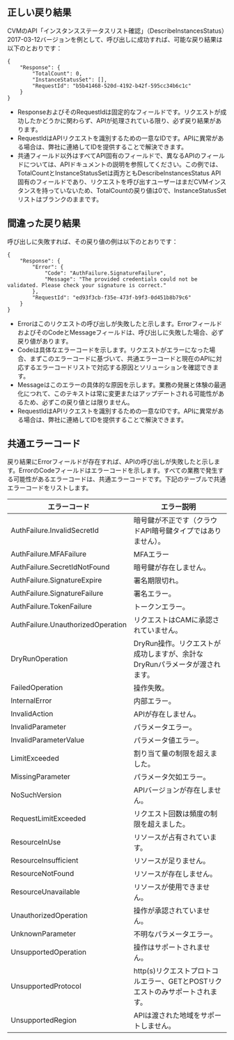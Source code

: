 ## 正しい戻り結果

CVMのAPI「インスタンスステータスリスト確認」（DescribeInstancesStatus）2017-03-12バージョンを例として、呼び出しに成功すれば、可能な戻り結果は以下のとおりです：

    {
        "Response": {
            "TotalCount": 0,
            "InstanceStatusSet": [],
            "RequestId": "b5b41468-520d-4192-b42f-595cc34b6c1c"
        }
    }

* ResponseおよびそのRequestIdは固定的なフィールドです。リクエストが成功したかどうかに関わらず、APIが処理されている限り、必ず戻り結果があります。
* RequestIdはAPIリクエストを識別するための一意なIDです。APIに異常がある場合は、弊社に連絡してIDを提供することで解決できます。
* 共通フィールド以外はすべてAPI固有のフィールドで、異なるAPIのフィールドについては、APIドキュメントの説明を参照してください。この例では、TotalCountとInstanceStatusSetは両方ともDescribeInstancesStatus API固有のフィールドであり、リクエストを呼び出すユーザーはまだCVMインスタンスを持っていないため、TotalCountの戻り値は0で、InstanceStatusSetリストはブランクのままです。

## 間違った戻り結果

呼び出しに失敗すれば、その戻り値の例は以下のとおりです：

    {
        "Response": {
            "Error": {
                "Code": "AuthFailure.SignatureFailure",
                "Message": "The provided credentials could not be validated. Please check your signature is correct."
            },
            "RequestId": "ed93f3cb-f35e-473f-b9f3-0d451b8b79c6"
        }
    }

* Errorはこのリクエストの呼び出しが失敗したと示します。ErrorフィールドおよびそのCodeとMessageフィールドは、呼び出しに失敗した場合、必ず戻り値があります。
* Codeは具体なエラーコードを示します。リクエストがエラーになった場合、まずこのエラーコードに基づいて、共通エラーコードと現在のAPIに対応するエラーコードリストで対応する原因とソリューションを確認できます。
* Messageはこのエラーの具体的な原因を示します。業務の発展と体験の最適化につれて、このテキストは常に変更またはアップデートされる可能性があるため、必ずこの戻り値とは限りません。
* RequestIdはAPIリクエストを識別するための一意なIDです。APIに異常がある場合は、弊社に連絡してIDを提供することで解決できます。


## 共通エラーコード


戻り結果にErrorフィールドが存在すれば、APIの呼び出しが失敗したと示します。ErrorのCodeフィールドはエラーコードを示します。すべての業務で発生する可能性があるエラーコードは、共通エラーコードです。下記のテーブルで共通エラーコードをリストします。


| エラーコード | エラー説明 |
|----------|----------|
| AuthFailure.InvalidSecretId | 暗号鍵が不正です（クラウドAPI暗号鍵タイプではありません）。 |
| AuthFailure.MFAFailure | MFAエラー |
| AuthFailure.SecretIdNotFound | 暗号鍵が存在しません。 |
| AuthFailure.SignatureExpire | 署名期限切れ。 |
| AuthFailure.SignatureFailure | 署名エラー。 |
| AuthFailure.TokenFailure | トークンエラー。 |
| AuthFailure.UnauthorizedOperation | リクエストはCAMに承認されていません。 |
| DryRunOperation | DryRun操作。リクエストが成功しますが、余計なDryRunパラメータが渡されます。 |
| FailedOperation | 操作失敗。 |
| InternalError | 内部エラー。 |
| InvalidAction | APIが存在しません。 |
| InvalidParameter | パラメータエラー。 |
| InvalidParameterValue | パラメータ値エラー。 |
| LimitExceeded | 割り当て量の制限を超えました。 |
| MissingParameter | パラメータ欠如エラー。 |
| NoSuchVersion | APIバージョンが存在しません。 |
| RequestLimitExceeded | リクエスト回数は頻度の制限を超えました。 |
| ResourceInUse | リソースが占有されています。 |
| ResourceInsufficient | リソースが足りません。 |
| ResourceNotFound | リソースが存在しません。 |
| ResourceUnavailable | リソースが使用できません。 |
| UnauthorizedOperation | 操作が承認されていません。 |
| UnknownParameter | 不明なパラメータエラー。 |
| UnsupportedOperation | 操作はサポートされません。 |
| UnsupportedProtocol | http(s)リクエストプロトコルエラー、GETとPOSTリクエストのみサポートされます。 |
| UnsupportedRegion | APIは渡された地域をサポートしません。 |

